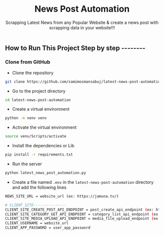 <div align="center">
<h1>News Post Automation</h1>
Scrapping Latest News from any Popular Website & create a news post with scrapping data in your website!!!
<br>
</div>

<br>

## How to Run This Project Step by step --------


### Clone from GitHub

-   Clone the repository

```bash
git clone https://github.com/samimosmansabuj/latest-news-post-automation.git
```

-   Go to the project directory

```bash
cd latest-news-post-automation
```

-   Create a virtual environment

```bash
python -m venv venv
```

-   Activate the virtual environment

```bash
source venv/Scripts/activate
```

-   Install the dependencies or Lib

```bash
pip install -r requirements.txt
```

-   Run the server

```bash
python latest_news_post_automation.py
```

-   Create a file named `.env` in the `latest-news-post-automation` directory and add the following lines

```bash
NEWS_SITE_URL = website_url (ex: https://jamuna.tv/)

# CLIENT_SITE---------------
CLIENT_SITE_CREATE_POST_API_ENDPOINT = post_create_api_endpoint (ex: https://base_url/wp-json/wp/v2/posts)
CLIENT_SITE_CATEGORY_GET_API_ENDPOINT = category_list_api_endpoint (ex: https://base_url/wp-json/wp/v2/categories/)
CLIENT_SITE_MEDIA_UPLOAD_API_ENDPOINT = media_file_upload_endpoint (ex: https://base_url/wp-json/wp/v2/media/)
CLIENT_USERNAME = website_url
CLIENT_APP_PASSWORD = user_app_password
```


